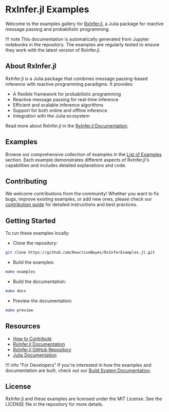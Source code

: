 # RxInfer.jl Examples

Welcome to the examples gallery for [RxInfer.jl](https://github.com/ReactiveBayes/RxInfer.jl), a Julia package for reactive message passing and probabilistic programming.

!!! note
    This documentation is automatically generated from Jupyter notebooks in the repository.
    The examples are regularly tested to ensure they work with the latest version of RxInfer.jl.

## About RxInfer.jl

RxInfer.jl is a Julia package that combines message passing-based inference with reactive programming paradigms. It provides:

- A flexible framework for probabilistic programming
- Reactive message passing for real-time inference
- Efficient and scalable inference algorithms
- Support for both online and offline inference
- Integration with the Julia ecosystem

Read more about RxInfer.jl in the [RxInfer.jl Documentation](https://docs.rxinfer.com).

## Examples

Browse our comprehensive collection of examples in the [List of Examples](autogenerated/list_of_examples.md) section.
Each example demonstrates different aspects of RxInfer.jl's capabilities and includes detailed explanations and code.

## Contributing

We welcome contributions from the community! Whether you want to fix bugs, improve existing examples, or add new ones,
please check our [contribution guide](how_to_contribute.md) for detailed instructions and best practices.

## Getting Started

To run these examples locally:

- Clone the repository:
```bash
git clone https://github.com/ReactiveBayes/RxInferExamples.jl.git
```

- Build the examples:
```bash
make examples
```

- Build the documentation:
```bash
make docs
```

- Preview the documentation:
```bash
make preview
```

## Resources

- [How to Contribute](how_to_contribute.md)
- [RxInfer.jl Documentation](https://docs.rxinfer.com)
- [RxInfer.jl GitHub Repository](https://github.com/ReactiveBayes/RxInfer.jl)
- [Julia Documentation](https://docs.julialang.org)

!!! info "For Developers"
    If you're interested in how the examples and documentation are built,
    check out our [Build System Documentation](how_build_works.md).

## License

RxInfer.jl and these examples are licensed under the MIT License. See the LICENSE file in the repository for more details.
